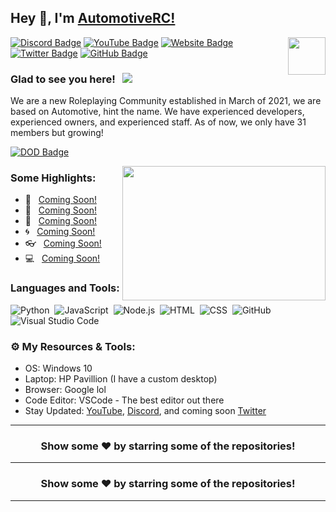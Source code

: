 ## Hey 👋, I'm [AutomotiveRC!](https://github.com/AutomotiveRC/)

<img align="right" height="60" width="60" alt="" src="https://cdn.discordapp.com/attachments/823668854882172989/827818147003891762/Arc_Logo_2.0.png" />

[![Discord Badge](https://img.shields.io/badge/-Discord-0e76a8?style=flat-square&logo=Discord&logoColor=white)](https://discord.gg/X5SmKAZzYC)
[![YouTube Badge](https://img.shields.io/badge/-YouTube-e02828?style=flat-square&logo=YouTube&logoColor=white)](https://www.youtube.com/channel/UCNdpU-Sn2l9VjQ1Y5tG05ew)
[![Website Badge](https://img.shields.io/badge/Website-3b5998?style=flat-square&logo=google-chrome&logoColor=white)](https://github.com/AutomotiveRC/)
[![Twitter Badge](https://img.shields.io/badge/-Twitter-00acee?style=flat-square&logo=Twitter&logoColor=white)](https://github.com/AutomotiveRC/)
[![GitHub Badge](https://img.shields.io/badge/-GitHub-ffffff?style=flat-square&logo=Github&logoColor=black)](https://github.com/AutomotiveRC/)

### Glad to see you here! &nbsp; ![](https://komarev.com/ghpvc/?username=Itz-Hyperz&label=Views&color=blue&style=plastic)

We are a new Roleplaying Community established in March of 2021, we are based on Automotive, hint the name. We have experienced developers, experienced owners, and experienced staff. As of now, we only have 31 members but growing!

[![DOD Badge](https://img.shields.io/badge/TEAM-DEVING%20ON%20DISCORD-17a6ec?style=for-the-badge)](https://discord.gg/X5SmKAZzYC)

<img align="right" height="215" width="325" alt="" src="https://cdn.dribbble.com/users/416610/screenshots/4801105/coding_desk_flat_vector_ui_ux_design_illustration_motion_animation_gif2.gif" />


### Some Highlights:

- 📌 &nbsp; [Coming Soon!](https://github.com/AutomotiveRC/)
- 🚀 &nbsp; [Coming Soon!](https://github.com/AutomotiveRC/)
- 🏫 &nbsp; [Coming Soon!](https://github.com/AutomotiveRC/)
- 🌀 &nbsp; [Coming Soon!](https://github.com/AutomotiveRC/)
- 👓 &nbsp; [Coming Soon!](https://github.com/AutomotiveRC/)
- 💻 &nbsp; [Coming Soon!](https://github.com/AutomotiveRC/)

### Languages and Tools:

![Python](https://img.shields.io/badge/-Python-333333?style=flat&logo=python)&nbsp;
![JavaScript](https://img.shields.io/badge/-JavaScript-333333?style=flat&logo=javascript)&nbsp;
![Node.js](https://img.shields.io/badge/-Node.js-333333?style=flat&logo=node.js)&nbsp;
![HTML](https://img.shields.io/badge/-HTML-333333?style=flat&logo=HTML5)&nbsp;
![CSS](https://img.shields.io/badge/-CSS-333333?style=flat&logo=CSS3&logoColor=1572B6)&nbsp;
![GitHub](https://img.shields.io/badge/-GitHub-333333?style=flat&logo=github)&nbsp;
![Visual Studio Code](https://img.shields.io/badge/-Visual%20Studio%20Code-333333?style=flat&logo=visual-studio-code&logoColor=007ACC)&nbsp;

### ⚙️ My Resources & Tools:

- OS: Windows 10
- Laptop: HP Pavillion (I have a custom desktop)
- Browser: Google lol
- Code Editor: VSCode - The best editor out there
- Stay Updated: [YouTube](https://www.youtube.com/channel/UCNdpU-Sn2l9VjQ1Y5tG05ew), [Discord](https://discord.gg/X5SmKAZzYC), and coming soon [Twitter](https://discord.gg/X5SmKAZzYC)

---

<h3 align=center>Show some ❤️ by starring some of the repositories!</h3>

---


<h3 align=center>Show some ❤️ by starring some of the repositories!</h3>

---
